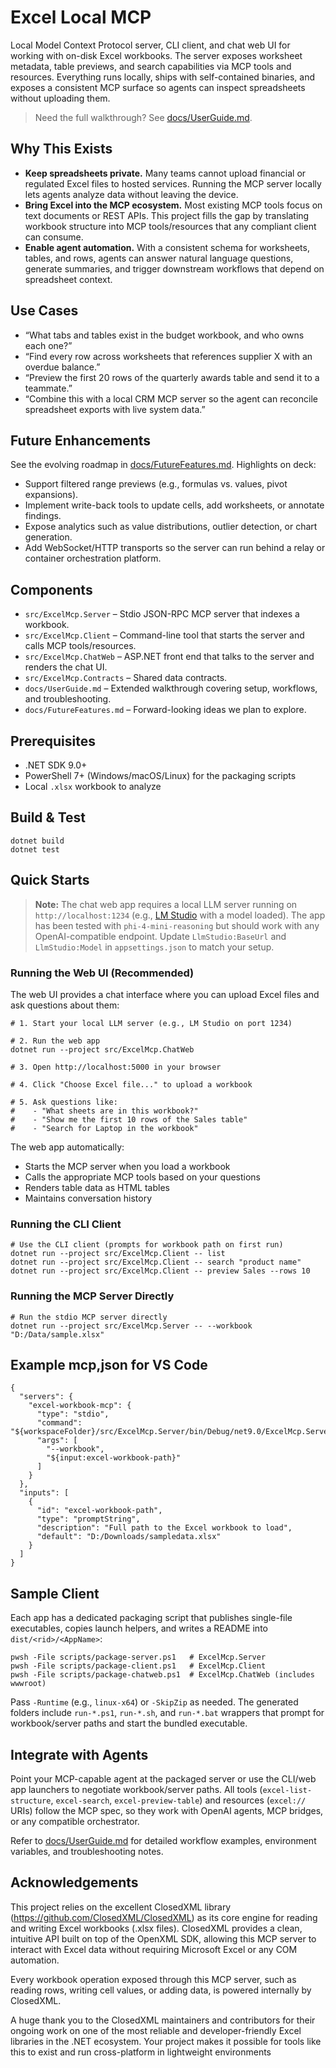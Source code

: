 # Excel Local MCP

Local Model Context Protocol server, CLI client, and chat web UI for working with on-disk Excel workbooks. The server exposes worksheet metadata, table previews, and search capabilities via MCP tools and resources. Everything runs locally, ships with self-contained binaries, and exposes a consistent MCP surface so agents can inspect spreadsheets without uploading them.

> Need the full walkthrough? See [docs/UserGuide.md](docs/UserGuide.md).

## Why This Exists

- **Keep spreadsheets private.** Many teams cannot upload financial or regulated Excel files to hosted services. Running the MCP server locally lets agents analyze data without leaving the device.
- **Bring Excel into the MCP ecosystem.** Most existing MCP tools focus on text documents or REST APIs. This project fills the gap by translating workbook structure into MCP tools/resources that any compliant client can consume.
- **Enable agent automation.** With a consistent schema for worksheets, tables, and rows, agents can answer natural language questions, generate summaries, and trigger downstream workflows that depend on spreadsheet context.

## Use Cases

- “What tabs and tables exist in the budget workbook, and who owns each one?”
- “Find every row across worksheets that references supplier X with an overdue balance.”
- “Preview the first 20 rows of the quarterly awards table and send it to a teammate.”
- “Combine this with a local CRM MCP server so the agent can reconcile spreadsheet exports with live system data.”

## Future Enhancements

See the evolving roadmap in [docs/FutureFeatures.md](docs/FutureFeatures.md). Highlights on deck:

- Support filtered range previews (e.g., formulas vs. values, pivot expansions).
- Implement write-back tools to update cells, add worksheets, or annotate findings.
- Expose analytics such as value distributions, outlier detection, or chart generation.
- Add WebSocket/HTTP transports so the server can run behind a relay or container orchestration platform.

## Components

- `src/ExcelMcp.Server` – Stdio JSON-RPC MCP server that indexes a workbook.
- `src/ExcelMcp.Client` – Command-line tool that starts the server and calls MCP tools/resources.
- `src/ExcelMcp.ChatWeb` – ASP.NET front end that talks to the server and renders the chat UI.
- `src/ExcelMcp.Contracts` – Shared data contracts.
- `docs/UserGuide.md` – Extended walkthrough covering setup, workflows, and troubleshooting.
- `docs/FutureFeatures.md` – Forward-looking ideas we plan to explore.

## Prerequisites

- .NET SDK 9.0+
- PowerShell 7+ (Windows/macOS/Linux) for the packaging scripts
- Local `.xlsx` workbook to analyze

## Build & Test

```pwsh
dotnet build
dotnet test
```

## Quick Starts

> **Note:** The chat web app requires a local LLM server running on `http://localhost:1234` (e.g., [LM Studio](https://lmstudio.ai/) with a model loaded). The app has been tested with `phi-4-mini-reasoning` but should work with any OpenAI-compatible endpoint. Update `LlmStudio:BaseUrl` and `LlmStudio:Model` in `appsettings.json` to match your setup.

### Running the Web UI (Recommended)

The web UI provides a chat interface where you can upload Excel files and ask questions about them:

```pwsh
# 1. Start your local LLM server (e.g., LM Studio on port 1234)

# 2. Run the web app
dotnet run --project src/ExcelMcp.ChatWeb

# 3. Open http://localhost:5000 in your browser

# 4. Click "Choose Excel file..." to upload a workbook

# 5. Ask questions like:
#    - "What sheets are in this workbook?"
#    - "Show me the first 10 rows of the Sales table"
#    - "Search for Laptop in the workbook"
```

The web app automatically:
- Starts the MCP server when you load a workbook
- Calls the appropriate MCP tools based on your questions
- Renders table data as HTML tables
- Maintains conversation history

### Running the CLI Client

```pwsh
# Use the CLI client (prompts for workbook path on first run)
dotnet run --project src/ExcelMcp.Client -- list
dotnet run --project src/ExcelMcp.Client -- search "product name"
dotnet run --project src/ExcelMcp.Client -- preview Sales --rows 10
```

### Running the MCP Server Directly

```pwsh
# Run the stdio MCP server directly
dotnet run --project src/ExcelMcp.Server -- --workbook "D:/Data/sample.xlsx"
```

## Example mcp,json for VS Code

```
{
  "servers": {
    "excel-workbook-mcp": {
      "type": "stdio",
      "command": "${workspaceFolder}/src/ExcelMcp.Server/bin/Debug/net9.0/ExcelMcp.Server.exe",
      "args": [
        "--workbook",
        "${input:excel-workbook-path}"
      ]
    }
  },
  "inputs": [
    {
      "id": "excel-workbook-path",
      "type": "promptString",
      "description": "Full path to the Excel workbook to load",
      "default": "D:/Downloads/sampledata.xlsx"
    }
  ]
}
```

## Sample Client

Each app has a dedicated packaging script that publishes single-file executables, copies launch helpers, and writes a README into `dist/<rid>/<AppName>`:

```pwsh
pwsh -File scripts/package-server.ps1   # ExcelMcp.Server
pwsh -File scripts/package-client.ps1   # ExcelMcp.Client
pwsh -File scripts/package-chatweb.ps1  # ExcelMcp.ChatWeb (includes wwwroot)
```

Pass `-Runtime` (e.g., `linux-x64`) or `-SkipZip` as needed. The generated folders include `run-*.ps1`, `run-*.sh`, and `run-*.bat` wrappers that prompt for workbook/server paths and start the bundled executable.

## Integrate with Agents

Point your MCP-capable agent at the packaged server or use the CLI/web app launchers to negotiate workbook/server paths. All tools (`excel-list-structure`, `excel-search`, `excel-preview-table`) and resources (`excel://` URIs) follow the MCP spec, so they work with OpenAI agents, MCP bridges, or any compatible orchestrator.

Refer to [docs/UserGuide.md](docs/UserGuide.md) for detailed workflow examples, environment variables, and troubleshooting notes.

## Acknowledgements

This project relies on the excellent ClosedXML library (https://github.com/ClosedXML/ClosedXML) as its core engine for reading and writing Excel workbooks (.xlsx files).
ClosedXML provides a clean, intuitive API built on top of the OpenXML SDK, allowing this MCP server to interact with Excel data without requiring Microsoft Excel or any COM automation.

Every workbook operation exposed through this MCP server, such as reading rows, writing cell values, or adding data, is powered internally by ClosedXML.

A huge thank you to the ClosedXML maintainers and contributors for their ongoing work on one of the most reliable and developer-friendly Excel libraries in the .NET ecosystem.
Your project makes it possible for tools like this to exist and run cross-platform in lightweight environments